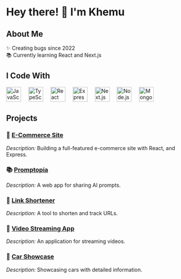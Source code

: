 # Hey there! 👋 I'm Khemu

## About Me

✨ Creating bugs since 2022  
📚 Currently learning React and Next.js  

## I Code With

<div align="left">
  <img src="https://cdn.jsdelivr.net/gh/devicons/devicon/icons/javascript/javascript-original.svg" height="40" alt="JavaScript logo" />
  <img width="12" />
  <img src="https://cdn.jsdelivr.net/gh/devicons/devicon/icons/typescript/typescript-original.svg" height="40" alt="TypeScript logo" />
  <img width="12" />
  <img src="https://cdn.jsdelivr.net/gh/devicons/devicon/icons/react/react-original.svg" height="40" alt="React logo" />
  <img width="12" />
  <img src="https://cdn.jsdelivr.net/gh/devicons/devicon/icons/express/express-original.svg" height="40" alt="Express logo" />
  <img width="12" />
  <img src="https://cdn.jsdelivr.net/gh/devicons/devicon/icons/nextjs/nextjs-original.svg" height="40" alt="Next.js logo" />
  <img width="12" />
  <img src="https://cdn.jsdelivr.net/gh/devicons/devicon/icons/nodejs/nodejs-original.svg" height="40" alt="Node.js logo" />
  <img width="12" />
  <img src="https://cdn.jsdelivr.net/gh/devicons/devicon/icons/mongodb/mongodb-original.svg" height="40" alt="MongoDB logo" />
</div>

## Projects

### 🛒 [E-Commerce Site](https://github.com/Khemu1/Omni-Store-E-Commerce)  
_Description:_ Building a full-featured e-commerce site with React, and Express.  

### 📚 [Promptopia](https://github.com/Khemu1/promptopia)  
_Description:_ A web app for sharing AI prompts.  

### 🔗 [Link Shortener](https://github.com/Khemu1/Code-Clause-Internship-Link-Shortner)  
_Description:_ A tool to shorten and track URLs.  

### 🎥 [Video Streaming App](https://github.com/Khemu1/Code-Clause-Internship-Video-Streaming-Application)  
_Description:_ An application for streaming videos.  

### 🚗 [Car Showcase](https://github.com/Khemu1/car-showcase)  
_Description:_ Showcasing cars with detailed information.  
